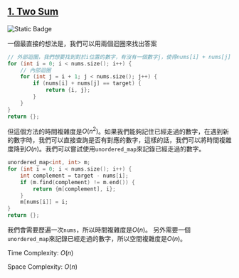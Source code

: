 <!--
tags: [array]
last_update: {'date': '2024-07-22', 'author': 'GaryHo34'}
sidebar_label: 1. Two Sum
title: 1. Two Sum
hide_title: true
-->

## [1. Two Sum](https://leetcode.com/problems/two-sum)

![Static Badge](https://img.shields.io/badge/Easy-No_rating-green?style=flat-square)

一個最直接的想法是，我們可以用兩個迴圈來找出答案

```cpp
// 外部迴圈，我們想要找到對於i位置的數字，有沒有一個數字j，使得nums[i] + nums[j] == target
for (int i = 0; i < nums.size(); i++) {
    // 內部迴圈
    for (int j = i + 1; j < nums.size(); j++) {
        if (nums[i] + nums[j] == target) {
            return {i, j};
        }
    }
}
return {};
```
但這個方法的時間複雜度是$O(n^2)$。如果我們能夠記住已經走過的數字，在遇到新的數字時，我們可以直接查詢是否有對應的數字，這樣的話，我們可以將時間複雜度降到$O(n)$。我們可以嘗試使用`unordered_map`來記錄已經走過的數字。

```cpp
unordered_map<int, int> m;
for (int i = 0; i < nums.size(); i++) {
    int complement = target - nums[i];
    if (m.find(complement) != m.end()) {
        return {m[complement], i};
    }
    m[nums[i]] = i;
}
return {};
```

我們會需要歷遍一次`nums`，所以時間複雜度是$O(n)$。
另外需要一個`unordered_map`來記錄已經走過的數字，所以空間複雜度是$O(n)$。


Time Complexity: $O(n)$

Space Complexity: $O(n)$